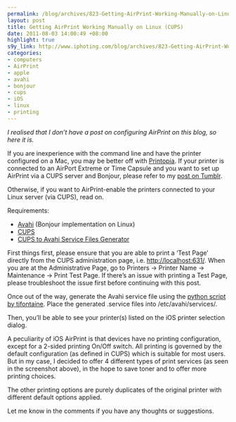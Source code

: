 ```yaml
--- 
permalink: /blog/archives/823-Getting-AirPrint-Working-Manually-on-Linux-CUPS.html
layout: post
title: Getting AirPrint Working Manually on Linux (CUPS)
date: 2011-08-03 14:00:49 +08:00
highlight: true
s9y_link: http://www.iphoting.com/blog/archives/823-Getting-AirPrint-Working-Manually-on-Linux-CUPS.html
categories: 
- computers
- AirPrint
- apple
- avahi
- bonjour
- cups
- iOS
- linux
- printing
---
```

<p><em>I realised that I don&#8217;t have a post on configuring AirPrint on this blog, so here it is.</em></p>

<p>If you are inexperience with the command line and have the printer configured on a Mac, you may be better off with <a onclick="_gaq.push(['_trackPageview', '/extlink/www.ecamm.com/mac/printopia/']);"  href="http://www.ecamm.com/mac/printopia/">Printopia</a>. If your printer is connected to an AirPort Extreme or Time Capsule and you want to set up AirPrint via a CUPS server and Bonjour, please refer to my <a onclick="_gaq.push(['_trackPageview', '/extlink/tumblr.iphoting.com/post/2091486916/airprint-cups-on-linux-and-airport-extreme-bonjour']);"  href="http://tumblr.iphoting.com/post/2091486916/airprint-cups-on-linux-and-airport-extreme-bonjour">post on Tumblr</a>.</p>

<p>Otherwise, if you want to AirPrint-enable the printers connected to your Linux server (via CUPS), read on.</p>

<p>Requirements:</p>

<ul>
<li><a onclick="_gaq.push(['_trackPageview', '/extlink/en.wikipedia.org/wiki/Avahi_(software)']);"  href="http://en.wikipedia.org/wiki/Avahi_(software)">Avahi</a> (Bonjour implementation on Linux)</li>
<li><a onclick="_gaq.push(['_trackPageview', '/extlink/www.cups.org/']);"  href="http://www.cups.org/">CUPS</a></li>
<li><a onclick="_gaq.push(['_trackPageview', '/extlink/www.atxconsulting.com/blog/tjfontaine/2010/11/21/automatically-generate-airprint-avahi-service-files-cups-printers']);"  href="http://www.atxconsulting.com/blog/tjfontaine/2010/11/21/automatically-generate-airprint-avahi-service-files-cups-printers">CUPS to Avahi Service Files Generator</a></li>
</ul>

<p>First things first, please ensure that you are able to print a &#8216;Test Page&#8217; directly from the CUPS administration page, i.e. <a onclick="_gaq.push(['_trackPageview', '/extlink/localhost:631/']);"  href="http://localhost:631/">http://localhost:631/</a>. When you are at the Administrative Page, go to Printers -> Printer Name -> Maintenance -> Print Test Page. If there&#8217;s an issue with printing a Test Page, please troubleshoot the issue first before continuing with this post.</p>

<p>Once out of the way, generate the Avahi service file using the <a onclick="_gaq.push(['_trackPageview', '/extlink/www.atxconsulting.com/blog/tjfontaine/2010/11/21/automatically-generate-airprint-avahi-service-files-cups-printers']);"  href="http://www.atxconsulting.com/blog/tjfontaine/2010/11/21/automatically-generate-airprint-avahi-service-files-cups-printers">python script by tjfontaine</a>. Place the generated .service files into /etc/avahi/services/.</p>

<p>Then, you&#8217;ll be able to see your printer(s) listed on the iOS printer selection dialog.</p>

<!--<p><img src="http://iphoting.iphoting.com/upload/AirPrint-20101204-123801.png" alt="iOS Printer Selection Dialog" height="400"></p>-->

<p>A peculiarity of iOS AirPrint is that devices have no printing configuration, except for a 2-sided printing On/Off switch. All printing is governed by the default configuration (as defined in CUPS) which is suitable for most users. But in my case, I decided to offer 4 different types of print services (as seen in the screenshot above), in the hope to save toner and to offer more printing choices.</p>

<p>The other printing options are purely duplicates of the original printer with different default options applied.</p>

<p>Let me know in the comments if you have any thoughts or suggestions.</p>
